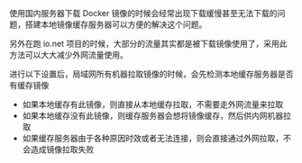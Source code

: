 使用国内服务器下载 Docker 镜像的时候会经常出现下载缓慢甚至无法下载的问题，搭建本地镜像缓存服务器可以方便的解决这个问题。

另外在跑 io.net 项目的时候，大部分的流量其实都是被下载镜像使用了，采用此方法可以大大减少外网流量使用。

进行以下设置后，局域网所有机器拉取镜像的时候，会先检测本地缓存服务器是否有缓存镜像

- 如果本地缓存有此镜像，则直接从本地缓存拉取，不需要走外网流量来拉取
- 如果本地缓存没有此镜像，则缓存服务器会想将镜像缓存，然后供内网机器拉取
- 如果缓存服务器由于各种原因时效或者无法连接，则会直接通过外网拉取，不会造成镜像拉取失败

